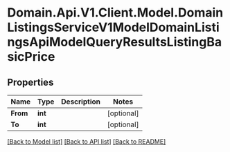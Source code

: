 # Domain.Api.V1.Client.Model.DomainListingsServiceV1ModelDomainListingsApiModelQueryResultsListingBasicPrice
## Properties

Name | Type | Description | Notes
------------ | ------------- | ------------- | -------------
**From** | **int** |  | [optional] 
**To** | **int** |  | [optional] 

[[Back to Model list]](../README.md#documentation-for-models) [[Back to API list]](../README.md#documentation-for-api-endpoints) [[Back to README]](../README.md)


